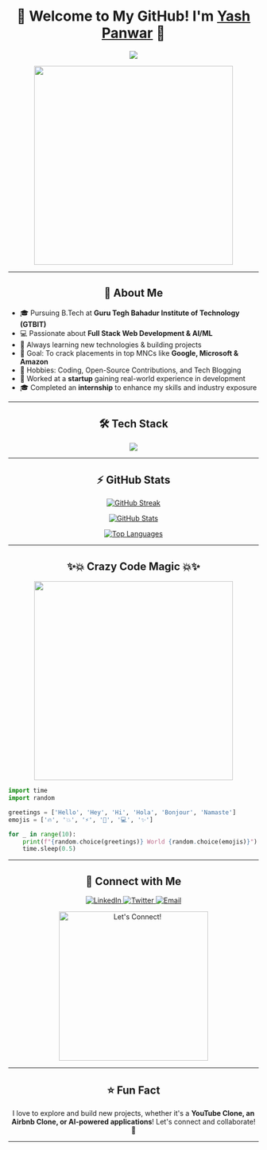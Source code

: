 <h1 align="center">🚀 Welcome to My GitHub! I'm <a href="https://github.com/YashPanwar">Yash Panwar</a> 🚀</h1>

<p align="center">
  <img src="https://readme-typing-svg.herokuapp.com?font=Fira+Code&duration=4000&pause=1000&color=34D399&center=true&width=435&lines=Full+Stack+Web+Developer;AI%2FML+Enthusiast;Tech+Explorer+%26+Innovator"/>
</p>

<p align="center">
  <img src="https://media.giphy.com/media/RbDKaczqWovIugyJmW/giphy.gif" width="400"/>
</p>

---

<h2 align="center">🌟 About Me</h2>

<ul>
<li>🎓 Pursuing B.Tech at <b>Guru Tegh Bahadur Institute of Technology (GTBIT)</b></li>
<li>💻 Passionate about <b>Full Stack Web Development & AI/ML</b></li>
<li>🚀 Always learning new technologies & building projects</li>
<li>🎯 Goal: To crack placements in top MNCs like <b>Google, Microsoft & Amazon</b></li>
<li>🎨 Hobbies: Coding, Open-Source Contributions, and Tech Blogging</li>
<li>🏢 Worked at a <b>startup</b> gaining real-world experience in development</li>
<li>🎓 Completed an <b>internship</b> to enhance my skills and industry exposure</li>
</ul>

---

<h2 align="center">🛠 Tech Stack</h2>
<p align="center">
  <img src="https://skillicons.dev/icons?i=html,css,js,python,java,ts,react,nextjs,nodejs,express,mongodb,tailwind,prisma,python,docker,git,github"/>
</p>

---

<h2 align="center">⚡ GitHub Stats</h2>

<p align="center">
  <a href="https://github.com/Yashpanwar-hub">
    <img src="https://github-readme-streak-stats.herokuapp.com/?user=YashPanwar1408&theme=tokyonight&hide_border=true" alt="GitHub Streak" />
  </a>
</p>

<p align="center">
  <a href="https://github.com/Yashpanwar-hub">
    <img src="https://github-readme-stats.vercel.app/api?username=YashPanwar1408&show_icons=true&theme=tokyonight&hide_border=true" alt="GitHub Stats" />
  </a>
</p>

<p align="center">
  <a href="https://github.com/Yashpanwar-hub">
    <img src="https://github-readme-stats.vercel.app/api/top-langs/?username=YashPanwar1408&layout=compact&theme=tokyonight&hide_border=true" alt="Top Languages" />
  </a>
</p>


---

<h2 align="center">✨💥 Crazy Code Magic 💥✨</h2>

<p align="center">
  <img src="https://media.giphy.com/media/v1.Y2lkPTc5MGI3NjExZWFjNzU1ZDYwMmY2MTZhNzYyYTVhN2QyMDgwMzEyN2I3MGJmNGY2ZiZlcD12MV9naWZzX3NlYXJjaCZjdD1n/3o7aCTfyhYawdOXcFW/giphy.gif" width="400"/>
</p>

```python
import time
import random

greetings = ['Hello', 'Hey', 'Hi', 'Hola', 'Bonjour', 'Namaste']
emojis = ['🔥', '💥', '⚡', '🚀', '💻', '✨']

for _ in range(10):
    print(f"{random.choice(greetings)} World {random.choice(emojis)}")
    time.sleep(0.5)
```

--- 

<h2 align="center">🚀 Connect with Me</h2>

<p align="center">
  <a href="https://www.linkedin.com/in/yash-panwar-796673320" target="_blank">
    <img src="https://img.shields.io/badge/LinkedIn-%230A66C2.svg?style=for-the-badge&logo=linkedin&logoColor=white" alt="LinkedIn" />
  </a> 
  <a href="https://x.com/YashPanwar_0001" target="_blank">
    <img src="https://img.shields.io/badge/Twitter-%231DA1F2.svg?style=for-the-badge&logo=twitter&logoColor=white" alt="Twitter" />
  </a> 
  <a href="mailto:panwarhp2351@gmail.com">
    <img src="https://img.shields.io/badge/Email-%23D14836.svg?style=for-the-badge&logo=gmail&logoColor=white" alt="Email" />
  </a>
</p>

<p align="center">
  <img src="https://media.giphy.com/media/QTfX9Ejfra3ZmNxh6B/giphy.gif" width="300" alt="Let's Connect!" />
</p>

---

<h2 align="center">⭐ Fun Fact</h2> <p align="center">I love to explore and build new projects, whether it's a <b>YouTube Clone, an Airbnb Clone, or AI-powered applications</b>! Let's connect and collaborate! 🚀</p>

---
